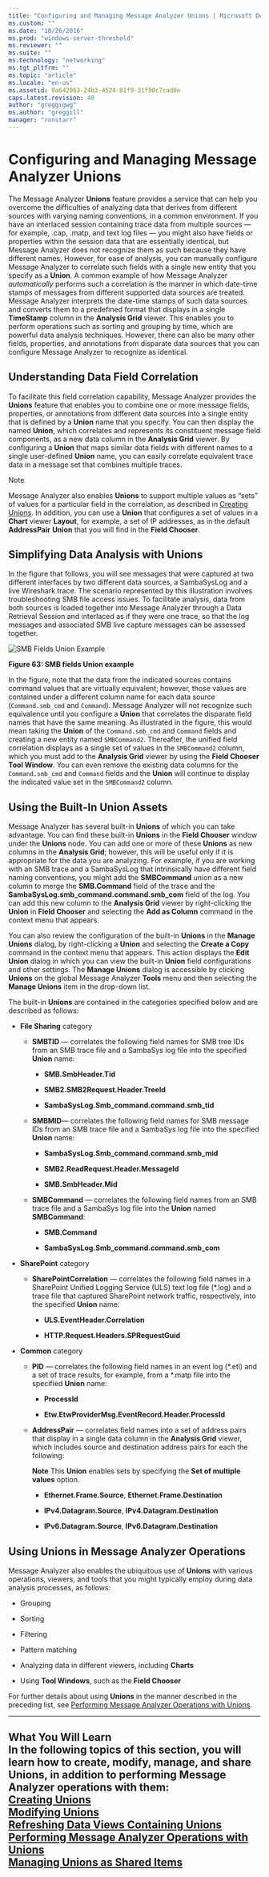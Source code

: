 ```yaml
---
title: "Configuring and Managing Message Analyzer Unions | Microsoft Docs"
ms.custom: ""
ms.date: "10/26/2016"
ms.prod: "windows-server-threshold"
ms.reviewer: ""
ms.suite: ""
ms.technology: "networking"
ms.tgt_pltfrm: ""
ms.topic: "article"
ms.locale: "en-us"
ms.assetid: 0a642063-24b3-4524-81f9-31f90c7cad0e
caps.latest.revision: 48
author: "greggigwg"
ms.author: "greggill"
manager: "ronstarr"
---
```

# Configuring and Managing Message Analyzer Unions
The Message Analyzer **Unions** feature provides a service that can help you overcome the difficulties of analyzing data that derives from different sources with varying naming conventions, in a common environment. If you have an interlaced session containing trace data from multiple sources — for example, .cap, .matp, and text log files — you might also have fields or properties within the session data that are essentially identical, but Message Analyzer does not recognize them as such because they have different names. However, for ease of analysis, you can manually configure Message Analyzer to correlate such fields with a single new entity that you specify as a **Union**. A common example of how Message Analyzer *automatically* performs such a correlation is the manner in which date-time stamps of messages from different supported data sources are treated. Message Analyzer interprets the date-time stamps of such data sources and converts them to a predefined format that displays in a single **TimeStamp** column in the **Analysis Grid** viewer. This enables you to perform operations such as sorting and grouping by time, which are powerful data analysis techniques. However, there can also be many other fields, properties, and annotations from disparate data sources that you can configure Message Analyzer to recognize as identical.  
  
## Understanding Data Field Correlation  
 To facilitate this field correlation capability, Message Analyzer provides the **Unions** feature that enables you to combine one or more message fields, properties, or annotations from different data sources into a single entity that is defined by a **Union** name that you specify. You can then display the named **Union**, which correlates and represents its constituent message field components, as a new data column in the **Analysis Grid** viewer. By configuring a **Union** that maps similar data fields with different names to a single user-defined **Union** name, you can easily correlate equivalent trace data in a message set that combines multiple traces.  
  
> [!NOTE]
>  Message Analyzer also enables **Unions** to support multiple values as “sets” of values for a particular field in the correlation, as described in [Creating Unions](creating-unions.md). In addition, you can use a  **Union** that configures  a set of values in a **Chart** viewer **Layout**, for example, a set of IP addresses, as in the default **AddressPair** **Union** that you will find in the **Field Chooser**.  
  
## Simplifying Data Analysis with Unions  
 In the figure that follows, you will see messages that were captured at two different interfaces by two different data sources, a SambaSysLog and a live Wireshark trace. The scenario represented by this illustration involves troubleshooting SMB file access issues. To facilitate analysis, data from both sources is loaded together into Message Analyzer through a Data Retrieval Session and interlaced as if they were one trace, so that the log messages and associated SMB live capture messages can be assessed together.  
  
 ![SMB Fields Union Example](media/fig63-smb-fields-union-example.png "Fig63-SMB Fields Union Example")  
  
 **Figure 63: SMB fields Union example**  
  
 In the figure, note that the data from the indicated sources contains command values that are virtually equivalent; however, those values are contained under a different column name for each data source (`Command.smb_cmd` and `Command`). Message Analyzer will not recognize such equivalence until you configure a **Union** that correlates the disparate field names that have the same meaning. As illustrated in the figure, this would mean taking the **Union** of the `Command.smb_cmd` and `Command` fields and creating a new entity named `SMBCommand2`. Thereafter, the unified field correlation displays as a single set of values in the `SMBCommand2` column, which you must add to the **Analysis Grid** viewer by using the **Field Chooser** **Tool Window**. You can even remove the existing data columns for the `Command.smb_cmd` and `Command` fields and the **Union** will continue to display the indicated value set in the `SMBCommand2` column.  
  
## Using the Built-In Union Assets  
 Message Analyzer has several built-in **Unions** of which you can take advantage. You can find these built-in **Unions** in the **Field Chooser** window under the **Unions** node. You can add one or more of these **Unions** as new columns in the **Analysis Grid**; however, this will be useful only if it is appropriate for the data you are analyzing. For example, if you are working with an SMB trace and a SambaSysLog that intrinsically have different field naming  conventions, you might add   the **SMBCommand** union as a new column to merge the **SMB.Command** field of the trace and the **SambaSysLog.smb_command.command.smb_com** field of the log. You can add this new column to the **Analysis Grid** viewer by right-clicking the **Union** in **Field Chooser** and selecting the **Add as Column** command in the context menu that appears.  
  
 You can also review the configuration of the built-in **Unions** in the **Manage Unions** dialog, by right-clicking a **Union** and selecting the **Create a Copy** command in the context menu that appears. This action displays the **Edit Union** dialog in which you can view the built-in **Union** field configurations and other settings. The **Manage Unions** dialog is accessible by clicking **Unions** on the global Message Analyzer **Tools** menu and then selecting the **Manage Unions** item in the drop-down list.  
  
 The built-in **Unions** are contained in the categories specified below and are described as follows:  
  
-   **File Sharing** category  
  
    -   **SMBTID** — correlates the following field names for SMB tree IDs from an SMB trace file and a SambaSys log file into the specified **Union** name:  
  
        -   **SMB.SmbHeader.Tid**  
  
        -   **SMB2.SMB2Request.Header.TreeId**  
  
        -   **SambaSysLog.Smb_command.command.smb_tid**  
  
    -   **SMBMID**— correlates the following field names for SMB message IDs from an SMB trace file and a SambaSys log file into the specified **Union** name:  
  
        -   **SambaSysLog.Smb_command.command.smb_mid**  
  
        -   **SMB2.ReadRequest.Header.MessageId**  
  
        -   **SMB.SmbHeader.Mid**  
  
    -   **SMBCommand** — correlates the following field names from an SMB trace file and a SambaSys log file into the **Union** named **SMBCommand**:  
  
        -   **SMB.Command**  
  
        -   **SambaSysLog.Smb_command.command.smb_com**  
  
-   **SharePoint** category  
  
    -   **SharePointCorrelation** — correlates the following field names in a SharePoint Unified Logging Service (ULS) text log file (\*.log) and a trace file that captured SharePoint network traffic, respectively, into the specified **Union** name:  
  
        -   **ULS.EventHeader.Correlation**  
  
        -   **HTTP.Request.Headers.SPRequestGuid**  
  
-   **Common** category  
  
    -   **PID** — correlates the following field names in an event log (\*.etl) and a set of trace results, for example, from a \*.matp file into the specified **Union** name:  
  
        -   **ProcessId**  
  
        -   **Etw.EtwProviderMsg.EventRecord.Header.ProcessId**  
  
    -   **AddressPair** — correlates field names into a set of address pairs that display in a single data column in the **Analysis Grid** viewer, which includes source and destination address pairs for each the following:  
  
         **Note** This **Union** enables sets by specifying the **Set of multiple values** option.  
  
        -   **Ethernet.Frame.Source**, **Ethernet.Frame.Destination**  
  
        -   **IPv4.Datagram.Source**, **IPv4.Datagram.Destination**  
  
        -   **IPv6.Datagram.Source**, **IPv6.Datagram.Destination**  
  
## Using Unions in Message Analyzer Operations  
 Message Analyzer also enables the ubiquitous use of **Unions** with various operations, viewers, and tools that you might typically employ during data analysis processes, as follows:  
  
-   Grouping  
  
-   Sorting  
  
-   Filtering  
  
-   Pattern matching  
  
-   Analyzing data in different viewers, including **Charts**  
  
-   Using **Tool Windows**, such as the **Field Chooser**  
  
 For further details about using **Unions** in the manner described in the preceding list, see [Performing Message Analyzer Operations with Unions](performing-message-analyzer-operations-with-unions.md).  
  
---  
  
 **What You Will Learn**   
In the following topics of this section, you will learn how to create, modify, manage, and share **Unions**, in addition to performing Message Analyzer operations with them:  
[Creating Unions](creating-unions.md)  
[Modifying Unions](modifying-unions.md)  
[Refreshing Data Views Containing Unions](refreshing-data-views-containing-unions.md)  
[Performing Message Analyzer Operations with Unions](performing-message-analyzer-operations-with-unions.md)  
[Managing Unions as Shared Items](managing-unions-as-shared-items.md)  
---